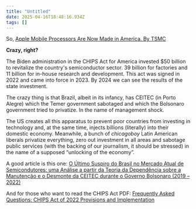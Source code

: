 ```yaml
---
title: "Untitled"
date: 2025-04-16T18:48:16.934Z
tags: []
---
```


So, [Apple Mobile Processors Are Now Made in America. By TSMC](https://timculpan.substack.com/p/apple-mobile-processors-are-now-made)

**Crazy, right?**

The Biden administration in the CHIPS Act for America invested $50 billion to revitalize the country's semiconductor sector. 39 billion for factories and 11 billion for in-house research and development. This act was signed in 2022 and came into force in 2023. By 2024 we can see the results of the state investment.

The crazy thing is that Brazil, albeit in its infancy, has CEITEC (in Porto Alegre) which the Temer government sabotaged and which the Bolsonaro government tried to privatize. In the name of management shock.

The US creates all this apparatus to prevent poor countries from investing in technology and, at the same time, injects billions (literally) into their domestic economy. Meanwhile, a bunch of *chicagoboy* Latin American liberals privatize everything, zero out investment in all areas and sabotage public services (with the backing of our journalism, it should be stressed) in the name of a supposed “unlocking of the economy”.

A good article is this one: [O Último Suspiro do Brasil no Mercado Atual de Semicondutores: uma Análise a partir da Teoria da Dependência sobre a Manutenção e o Desmonte da CEITEC durante o Governo Bolsonaro (2019 – 2022)](https://relacoesexteriores.com.br/brasil-semicondutores-dependencia-ceitec/)

And for those who want to read the CHIPS Act PDF: [Frequently Asked Questions: CHIPS Act of 2022 Provisions and Implementation](https://crsreports.congress.gov/product/pdf/R/R47523)